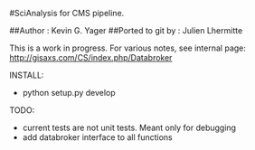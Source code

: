#SciAnalysis for CMS pipeline.

##Author : Kevin G. Yager
##Ported to git by : Julien Lhermitte

This is a work in progress. For various notes, see internal page:
http://gisaxs.com/CS/index.php/Databroker

INSTALL:

 * python setup.py develop

TODO:

 * current tests are not unit tests. Meant only for debugging
 * add databroker interface to all functions
